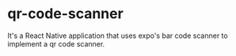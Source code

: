 # qr-code-scanner
It's a React Native application that uses expo's bar code scanner to implement a qr code scanner.
